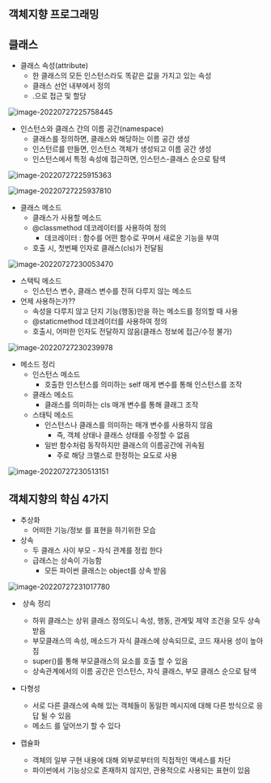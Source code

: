 ## 객체지향 프로그래밍

## 클래스

- 클래스 속성(attribute)
  - 한 클래스의 모든 인스턴스라도 똑같은 값을 가지고 있는 속성
  - 클래스 선언 내부에서 정의
  - <calssname>.<name>으로 접근 및 할당

![image-20220727225758445](assets/image-20220727225758445.png)

- 인스턴스와 클래스 간의 이름 공간(namespace)
  - 클래스를 정의하면, 클래스와 해당하는 이름 공간 생성
  - 인스턴르를 만들면, 인스턴스 객체가 생성되고 이름 공간 생성
  - 인스턴스에서 특정 속성에 접근하면, 인스턴스-클래스 순으로 탐색

![image-20220727225915363](assets/image-20220727225915363.png)

![image-20220727225937810](assets/image-20220727225937810.png)

- 클래스 메소드
  - 클래스가 사용할 메소드
  - @classmethod 데코레이터를 사용하여 정의
    - 데코레이터 : 함수를 어떤 함수로 꾸며서 새로운 기능을 부여
  - 호출 시, 첫번째 인자로 클래스(cls)가 전달됨

![image-20220727230053470](assets/image-20220727230053470.png)

- 스택틱 메소드
  - 인스턴스 변수, 클래스 변수를 전혀 다루지 않는 메소드
- 언제 사용하는가??
  - 속성을 다루지 않고 단지 기능(행동)만을 하는 메소드를 정의할 때 사용
  - @staticmethod 데코레이터를 사용하여 정의
  - 호출시, 어떠한 인자도 전달하지 않음(클래스 정보에 접근/수정 불가)

![image-20220727230239978](assets/image-20220727230239978.png)

- 메소드 정리
  - 인스턴스 메소드
    - 호출한 인스턴스를 의미하는 self 매게 변수를 통해 인스턴스를 조작
  - 클래스 메소드
    - 클래스를 의미하는 cls 매개 변수를 통해 클래그 조작
  - 스태틱 메소드
    - 인스턴스나 클래스를 의미하는 매개 변수를 사용하지 않음
      - 즉, 객체 상태나 클래스 상태를 수정할 수 없음
    - 일반 함수처럼 동작하지만 클래스의 이름공간에 귀속됨
      - 주로 해당 크랠스로 한정하는 요도로 사용

![image-20220727230513151](assets/image-20220727230513151.png)

## 객체지향의 햑심 4가지

- 추상화
  - 어떠한 기능/정보 를 표현을 하기위한 모습 
- 상속
  - 두 클래스 사이 부모 - 자식 관계를 정립 한다
  - 급래스는 상속이 가능함
    - 모든 파이썬 클래스는 object를 상속 받음

![image-20220727231017780](assets/image-20220727231017780.png)

- ​	상속 정리
  - 하위 클래스는 상위 클래스 정의도니 속성, 행동, 관계및 제약 조건을 모두 상속 받음
  - 부모클래스의 속성, 메소드가 자식 클래스에 상속되므로, 코드 재사용 성이 높아짐
  - super()를 통해 부모클래스의 요소를 호출 할 수 있음
  - 상속관계에서의 이름 공간은 인스턴스, 자식 클래스, 부모 클래스 순으로 탐색

- 다형성
  - 서로 다른 클래스에 속해 있는 객체들이 동일한 메시지에 대해 다른 방식으로 응답 될 수 있음
  - 메소드 를 덮어쓰기 할 수 있다
- 캡슐화
  - 객체의 일부 구현 내용에 대해 외부로부터의 직접적인 액세스를 차단
  - 파이썬에서 기능상으로 존재하지 않지만, 관용적으로 사용되는 표현이 있음

